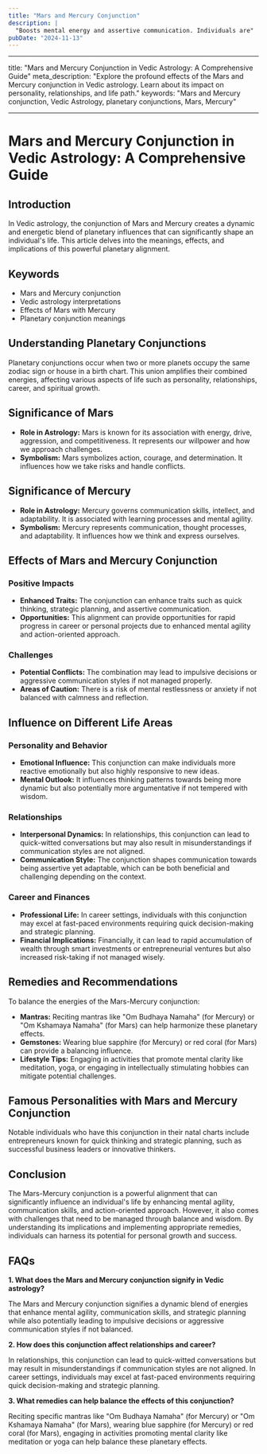 ```yaml
---
title: "Mars and Mercury Conjunction"
description: |
  "Boosts mental energy and assertive communication. Individuals are"
pubDate: "2024-11-13"
---
```


---

title: "Mars and Mercury Conjunction in Vedic Astrology: A Comprehensive Guide"
meta_description: "Explore the profound effects of the Mars and Mercury conjunction in Vedic astrology. Learn about its impact on personality, relationships, and life path."
keywords: "Mars and Mercury conjunction, Vedic Astrology, planetary conjunctions, Mars, Mercury"

---

# Mars and Mercury Conjunction in Vedic Astrology: A Comprehensive Guide

## Introduction

In Vedic astrology, the conjunction of Mars and Mercury creates a dynamic and energetic blend of planetary influences that can significantly shape an individual's life. This article delves into the meanings, effects, and implications of this powerful planetary alignment.

## Keywords

- Mars and Mercury conjunction
- Vedic astrology interpretations
- Effects of Mars with Mercury
- Planetary conjunction meanings

## Understanding Planetary Conjunctions

Planetary conjunctions occur when two or more planets occupy the same zodiac sign or house in a birth chart. This union amplifies their combined energies, affecting various aspects of life such as personality, relationships, career, and spiritual growth.

## Significance of Mars

- **Role in Astrology:** Mars is known for its association with energy, drive, aggression, and competitiveness. It represents our willpower and how we approach challenges.
- **Symbolism:** Mars symbolizes action, courage, and determination. It influences how we take risks and handle conflicts.

## Significance of Mercury

- **Role in Astrology:** Mercury governs communication skills, intellect, and adaptability. It is associated with learning processes and mental agility.
- **Symbolism:** Mercury represents communication, thought processes, and adaptability. It influences how we think and express ourselves.

## Effects of Mars and Mercury Conjunction

### Positive Impacts

- **Enhanced Traits:** The conjunction can enhance traits such as quick thinking, strategic planning, and assertive communication.
- **Opportunities:** This alignment can provide opportunities for rapid progress in career or personal projects due to enhanced mental agility and action-oriented approach.

### Challenges

- **Potential Conflicts:** The combination may lead to impulsive decisions or aggressive communication styles if not managed properly.
- **Areas of Caution:** There is a risk of mental restlessness or anxiety if not balanced with calmness and reflection.

## Influence on Different Life Areas

### Personality and Behavior

- **Emotional Influence:** This conjunction can make individuals more reactive emotionally but also highly responsive to new ideas.
- **Mental Outlook:** It influences thinking patterns towards being more dynamic but also potentially more argumentative if not tempered with wisdom.

### Relationships

- **Interpersonal Dynamics:** In relationships, this conjunction can lead to quick-witted conversations but may also result in misunderstandings if communication styles are not aligned.
- **Communication Style:** The conjunction shapes communication towards being assertive yet adaptable, which can be both beneficial and challenging depending on the context.

### Career and Finances

- **Professional Life:** In career settings, individuals with this conjunction may excel at fast-paced environments requiring quick decision-making and strategic planning.
- **Financial Implications:** Financially, it can lead to rapid accumulation of wealth through smart investments or entrepreneurial ventures but also increased risk-taking if not managed wisely.

## Remedies and Recommendations

To balance the energies of the Mars-Mercury conjunction:

- **Mantras:** Reciting mantras like "Om Budhaya Namaha" (for Mercury) or "Om Kshamaya Namaha" (for Mars) can help harmonize these planetary effects.
- **Gemstones:** Wearing blue sapphire (for Mercury) or red coral (for Mars) can provide a balancing influence.
- **Lifestyle Tips:** Engaging in activities that promote mental clarity like meditation, yoga, or engaging in intellectually stimulating hobbies can mitigate potential challenges.

## Famous Personalities with Mars and Mercury Conjunction

Notable individuals who have this conjunction in their natal charts include entrepreneurs known for quick thinking and strategic planning, such as successful business leaders or innovative thinkers.

## Conclusion

The Mars-Mercury conjunction is a powerful alignment that can significantly influence an individual's life by enhancing mental agility, communication skills, and action-oriented approach. However, it also comes with challenges that need to be managed through balance and wisdom. By understanding its implications and implementing appropriate remedies, individuals can harness its potential for personal growth and success.

## FAQs

**1. What does the Mars and Mercury conjunction signify in Vedic astrology?**

The Mars and Mercury conjunction signifies a dynamic blend of energies that enhance mental agility, communication skills, and strategic planning while also potentially leading to impulsive decisions or aggressive communication styles if not balanced.

**2. How does this conjunction affect relationships and career?**

In relationships, this conjunction can lead to quick-witted conversations but may result in misunderstandings if communication styles are not aligned. In career settings, individuals may excel at fast-paced environments requiring quick decision-making and strategic planning.

**3. What remedies can help balance the effects of this conjunction?**

Reciting specific mantras like "Om Budhaya Namaha" (for Mercury) or "Om Kshamaya Namaha" (for Mars), wearing blue sapphire (for Mercury) or red coral (for Mars), engaging in activities promoting mental clarity like meditation or yoga can help balance these planetary effects.
